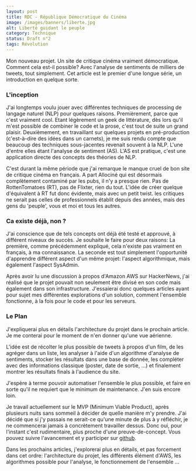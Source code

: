 ```yaml
---
layout: post
title: RDC - République Démocratique du Cinéma
image: /images/banners/liberte.jpg
alt: Liberté guidant le peuple
category: Technique
status: Draft n°2
tags: Révolution
---
```

Mon nouveau projet. Un site de critique cinéma vraiment démocratique. Comment cela est-il possible? Avec l'analyse de sentiments de milliers de tweets, tout simplement. Cet article est le premier d'une longue série, un introduction en quelque sorte.

### L'inception

J'ai longtemps voulu jouer avec différentes techniques de processing de langage naturel (NLP) pour quelques raisons. Premièrement, parce que c'est vraiment cool. Etant légèrement un geek de littérature, dès lors qu'il m'est possible de combiner le code et la prose, c'est tout de suite un grand plaisir. Deuxièmement, en travaillant sur quelques projets en pré-production (c'est-à-dire des idées dans un carnets), je me suis rendu compte que beaucoup des techniques sous-jacentes revenait souvent à la NLP. L'une d'entre elles étant l'analyse de sentiment (AS). L'AS est pratique, c'est une application directe des concepts des théories de NLP. 

C'est durant la même période que j'ai remarque le manque cruel de bon site de critique cinéma en français. A part Allociné qui est désormais complètement contaminé par les pubs, il n'y a presque rien. Pas de RottenTomatoes (RT), pas de Flixter, rien du tout.
L'idée de créer quelque d'équivalent à RT fut donc évidente, mais avec un petit twist. les critiques ne serait pas celles de professionnels établit depuis des années, mais des gens du 'peuple', vous et moi et tous les autres.

### Ca existe déjà, non ?

J'ai conscience que de tels concepts ont déjà été testé et approuvé, à différent niveaux de succès. Je souhaite le faire pour deux raisons: La première, comme précédemment expliqué, cela n'existe pas vraiment en français, à ma connaissance.
La seconde est tout simplement l'opportunité d'apprendre différent aspect d'un même projet: l'aspect algorithmique, mais également l'aspect SysAdmin.

Après avoir lu une discussion à propos d'Amazon AWS sur HackerNews, j'ai réalisé que le projet pouvait non seulement être divisé en son code mais également dans son infrastructure. J'essaierai donc quelques articles ayant pour sujet mes différentes explorations d'un solution, comment l'ensemble fonctionne, à la fois pour le code et pour les serveurs.

### Le Plan 

J'expliquerai plus en détails l'architecture du projet dans le prochain article. Je me conterai pour le moment de n'en donner qu'une vue aérienne.

L'idée est de récolter le plus possible de tweets à propos d'un film, de les agréger dans un liste, les analyser à l'aide d'un algorithme d'analyse de sentiments, stocker les résultats dans une base de donnée, les compléter avec des informations classique (poster, date de sortie, ...) et finalement montrer les résultats finals à l'audience du site. 

J'espère à terme pouvoir automatiser l'ensemble le plus possible, et faire en sorte qu'il ne requiert que le minimum de maintenance. J'en suis encore loin.

Je travail actuellement sur le MVP (Minimum Viable Product), après plusieurs nuits sans sommeil à décider de quelle manière m'y prendre. J'ai décidé que si j'y passais ne serait-ce qu'une minute de plus à y réfléchir, je ne commencerai jamais à concrètement travailler dessus. Donc oui, pour l'instant c'est rudimentaire, plus proche d'une preuve-de-concept. Vous pouvez suivre l'avancement et y participer sur [github](https://github.com/McFreely/RDC-Marianne).  

Dans les prochains articles, j'explorerai plus en détails, et pas forcement dans cet ordre: l'architecture du projet, les différents élément d'AWS, les algorithmes possible pour l'analyse, le fonctionnement de l'ensemble ...
